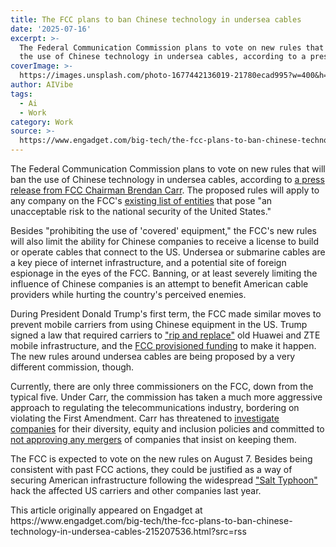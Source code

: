 ```yaml
---
title: The FCC plans to ban Chinese technology in undersea cables
date: '2025-07-16'
excerpt: >-
  The Federal Communication Commission plans to vote on new rules that will ban
  the use of Chinese technology in undersea cables, according to a press r...
coverImage: >-
  https://images.unsplash.com/photo-1677442136019-21780ecad995?w=400&h=200&fit=crop&auto=format
author: AIVibe
tags:
  - Ai
  - Work
category: Work
source: >-
  https://www.engadget.com/big-tech/the-fcc-plans-to-ban-chinese-technology-in-undersea-cables-215207536.html?src=rss
---
```

<p>The Federal Communication Commission plans to vote on new rules that will ban the use of Chinese technology in undersea cables, according to <a data-i13n="elm:context_link;elmt:doNotAffiliate;cpos:1;pos:1" class="no-affiliate-link" href="https://docs.fcc.gov/public/attachments/DOC-413027A1.pdf">a press release from FCC Chairman Brendan Carr</a>. The proposed rules will apply to any company on the FCC's <a data-i13n="elm:context_link;elmt:doNotAffiliate;cpos:2;pos:1" class="no-affiliate-link" href="https://www.fcc.gov/supplychain/coveredlist">existing list of entities</a> that pose "an unacceptable risk to the national security of the United States."</p>
<p>Besides "prohibiting the use of 'covered' equipment," the FCC's new rules will also limit the ability for Chinese companies to receive a license to build or operate cables that connect to the US. Undersea or submarine cables are a key piece of internet infrastructure, and a potential site of foreign espionage in the eyes of the FCC. Banning, or at least severely limiting the influence of Chinese companies is an attempt to benefit American cable providers while hurting the country's perceived enemies.</p>
<span id="end-legacy-contents"></span><p>During President Donald Trump's first term, the FCC made similar moves to prevent mobile carriers from using Chinese equipment in the US. Trump signed a law that required carriers to <a data-i13n="elm:context_link;elmt:doNotAffiliate;cpos:3;pos:1" class="no-affiliate-link" href="https://www.engadget.com/2020-03-12-president-signs-secure-trusted-communications-networks-act.html">"rip and replace"</a> old Huawei and ZTE mobile infrastructure, and the <a data-i13n="elm:context_link;elmt:doNotAffiliate;cpos:4;pos:1" class="no-affiliate-link" href="https://www.engadget.com/fcc-huawei-zte-rip-replace-funding-211116669.html">FCC provisioned funding</a> to make it happen. The new rules around undersea cables are being proposed by a very different commission, though.</p>
<p>Currently, there are only three commissioners on the FCC, down from the typical five. Under Carr, the commission has taken a much more aggressive approach to regulating the telecommunications industry, bordering on violating the First Amendment. Carr has threatened to <a data-i13n="elm:context_link;elmt:doNotAffiliate;cpos:5;pos:1" class="no-affiliate-link" href="https://www.npr.org/2025/03/29/nx-s1-5344469/fcc-disney-dei-changes-abc">investigate companies</a> for their diversity, equity and inclusion policies and committed to <a data-i13n="elm:context_link;elmt:doNotAffiliate;cpos:6;pos:1" class="no-affiliate-link" href="https://www.engadget.com/big-tech/fcc-approves-verizons-20-billion-merger-with-frontier-181434890.html">not approving any mergers</a> of companies that insist on keeping them.&nbsp;</p>
<p>The FCC is expected to vote on the new rules on August 7. Besides being consistent with past FCC actions, they could be justified as a way of securing American infrastructure following the widespread <a data-i13n="elm:context_link;elmt:doNotAffiliate;cpos:7;pos:1" class="no-affiliate-link" href="https://www.engadget.com/cybersecurity/new-report-details-vast-spying-by-china-linked-telecom-hackers-010347224.html">"Salt Typhoon"</a> hack the affected US carriers and other companies last year.</p>This article originally appeared on Engadget at https://www.engadget.com/big-tech/the-fcc-plans-to-ban-chinese-technology-in-undersea-cables-215207536.html?src=rss
